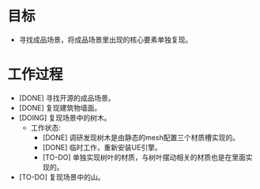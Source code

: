 # 目标
- 寻找成品场景，将成品场景里出现的核心要素单独复现。

# 工作过程
- [DONE] 寻找开源的成品场景。
- [DONE] 复现建筑物墙面。
- [DOING] 复现场景中的树木。
	- 工作状态:
		- [DONE] 调研发现树木是由静态的mesh配置三个材质槽实现的。
		- [DONE] 临时工作，重新安装UE引擎。
		- [TO-DO] 单独实现树叶的材质，与树叶摆动相关的材质也是在里面实现的。
- [TO-DO] 复现场景中的山。